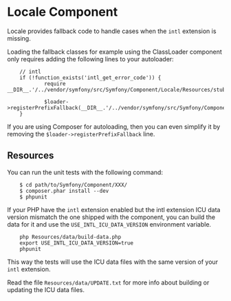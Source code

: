 Locale Component
================

Locale provides fallback code to handle cases when the ``intl`` extension is
missing.

Loading the fallback classes for example using the ClassLoader component only
requires adding the following lines to your autoloader:

		// intl
		if (!function_exists('intl_get_error_code')) {
				require __DIR__.'/../vendor/symfony/src/Symfony/Component/Locale/Resources/stubs/functions.php';

				$loader->registerPrefixFallback(__DIR__.'/../vendor/symfony/src/Symfony/Component/Locale/Resources/stubs');
		}

If you are using Composer for autoloading, then you can even simplify it by
removing the ``$loader->registerPrefixFallback`` line.

Resources
---------

You can run the unit tests with the following command:

		$ cd path/to/Symfony/Component/XXX/
		$ composer.phar install --dev
		$ phpunit

If your PHP have the ``intl`` extension enabled but the intl extension ICU data
version mismatch the one shipped with the component, you can build the data for
it and use the ``USE_INTL_ICU_DATA_VERSION`` environment variable.

		php Resources/data/build-data.php
		export USE_INTL_ICU_DATA_VERSION=true
		phpunit

This way the tests will use the ICU data files with the same version of your
``intl`` extension.

Read the file ``Resources/data/UPDATE.txt`` for more info about building or
updating the ICU data files.

